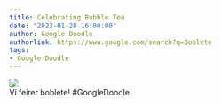 ```yaml
---
title: Celebrating Bubble Tea
date: "2023-01-28 16:00:00"
author: Google Doodle
authorlink: https://www.google.com/search?q=Boblete
tags:
- Google-Doodle
---
```

<img src="https://www.google.com/logos/doodles/2023/celebrating-bubble-tea-6753651837109839.4-l.png" referrerpolicy="no-referrer"><br>Vi feirer boblete! #GoogleDoodle